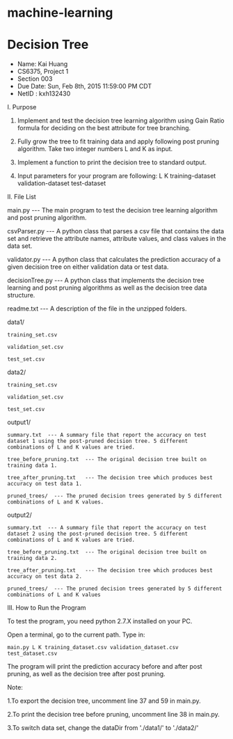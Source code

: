 # machine-learning
Decision Tree
========================

* Name: Kai Huang
* CS6375, Project 1
* Section 003
* Due Date: Sun, Feb 8th, 2015 11:59:00 PM CDT 
* NetID   : kxh132430

I. Purpose

1. Implement and test the decision tree learning algorithm using Gain Ratio formula for deciding on the best attribute for tree branching.

2. Fully grow the tree to fit training data and apply following post pruning algorithm. Take two integer numbers L and K as input.

3. Implement a function to print the decision tree to standard output.

4. Input parameters for your program are following:
       L K training-dataset validation-dataset test-dataset

II. File List

main.py --- The main program to test the decision tree learning algorithm and post pruning algorithm.

csvParser.py --- A python class that parses a csv file that contains the data set and retrieve the attribute names, attribute values, and class values in the data set.

validator.py --- A python class that calculates the prediction accuracy of a given decision tree on either validation data or test data.

decisionTree.py --- A python class that implements the decision tree learning and post pruning algorithms as well as the decision tree data structure.

readme.txt --- A description of the file in the unzipped folders.

data1/   
    
    training_set.csv
    
    validation_set.csv
    
    test_set.csv

data2/  
    
    training_set.csv
    
    validation_set.csv
    
    test_set.csv

output1/ 
    
    summary.txt  --- A summary file that report the accuracy on test dataset 1 using the post-pruned decision tree. 5 different combinations of L and K values are tried.
    
    tree_before_pruning.txt  --- The original decision tree built on training data 1.
    
    tree_after_pruning.txt   --- The decision tree which produces best accuracy on test data 1.
    
    pruned_trees/  --- The pruned decision trees generated by 5 different combinations of L and K values.

output2/ 
    
    summary.txt  --- A summary file that report the accuracy on test dataset 2 using the post-pruned decision tree. 5 different combinations of L and K values are tried.
    
    tree_before_pruning.txt  --- The original decision tree built on training data 2.
    
    tree_after_pruning.txt   --- The decision tree which produces best accuracy on test data 2.
    
    pruned_trees/  --- The pruned decision trees generated by 5 different combinations of L and K values

III. How to Run the Program

To test the program, you need python 2.7.X installed on your PC.

Open a terminal, go to the current path. Type in:

    main.py L K training_dataset.csv validation_dataset.csv test_dataset.csv

The program will print the prediction accuracy before and after post pruning, as well as the decision tree after post pruning.

Note: 

1.To export the decision tree, uncomment line 37 and 59 in main.py.

2.To print the decision tree before pruning, uncomment line 38 in main.py.

3.To switch data set, change the dataDir from './data1/' to './data2/'
